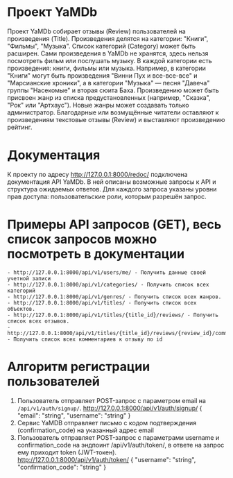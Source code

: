 # Проект YaMDb
Проект YaMDb собирает отзывы (Review) пользователей на произведения (Title). Произведения делятся на категории: "Книги", "Фильмы", "Музыка". Список категорий (Category) может быть расширен.
Сами произведения в YaMDb не хранятся, здесь нельзя посмотреть фильм или послушать музыку.
В каждой категории есть произведения: книги, фильмы или музыка. Например, в категории "Книги" могут быть произведения "Винни Пух и все-все-все" и "Марсианские хроники", а в категории "Музыка" — песня "Давеча" группы "Насекомые" и вторая сюита Баха. Произведению может быть присвоен жанр из списка предустановленных (например, "Сказка", "Рок" или "Артхаус"). Новые жанры может создавать только администратор.
Благодарные или возмущённые читатели оставляют к произведениям текстовые отзывы (Review) и выставляют произведению рейтинг.

# Документация 
К проекту по адресу http://127.0.0.1:8000/redoc/ подключена документация API YaMDb. В ней описаны возможные запросы к API и структура ожидаемых ответов. Для каждого запроса указаны уровни прав доступа: пользовательские роли, которым разрешён запрос.

# Примеры API запросов (GET), весь список запросов можно посмотреть в документации
    - http://127.0.0.1:8000/api/v1/users/me/ - Получить данные своей учетной записи
    - http://127.0.0.1:8000/api/v1/categories/ - Получить список всех категорий
    - http://127.0.0.1:8000/api/v1/genres/ - Получить список всех жанров.
    - http://127.0.0.1:8000/api/v1/titles/ - Получить список всех объектов.
    - http://127.0.0.1:8000/api/v1/titles/{title_id}/reviews/ - Получить список всех отзывов.
    - http://127.0.0.1:8000/api/v1/titles/{title_id}/reviews/{review_id}/comments/ - Получить список всех комментариев к отзыву по id


# Алгоритм регистрации пользователей
1. Пользователь отправляет POST-запрос с параметром email на `/api/v1/auth/signup/`.
    http://127.0.0.1:8000/api/v1/auth/signup/
    {
    "email": "string",
    "username": "string"
    }
2. Сервис YaMDB отправляет письмо с кодом подтверждения (confirmation_code) на указанный адрес email
3. Пользователь отправляет POST-запрос с параметрами username и confirmation_code на эндпоинт /api/v1/auth/token/, в ответе на запрос ему приходит token (JWT-токен).
    http://127.0.0.1:8000/api/v1/auth/token/
    {
    "username": "string",
    "confirmation_code": "string"
    }
